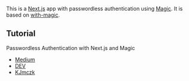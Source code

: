 This is a [Next.js](https://nextjs.org/) app with passwordless authentication using [Magic](https://magic.link/). It is based on [with-magic](https://github.com/vercel/next.js/tree/canary/examples/with-magic).

## Tutorial

Passwordless Authentication with Next.js and Magic

- [Medium](https://medium.com/@kjmczk)
- [DEV](https://dev.to/kjmczk)
- [KJmczk](https://kjmczk.dev/blog/)
